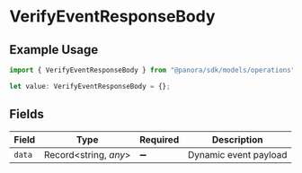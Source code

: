 # VerifyEventResponseBody

## Example Usage

```typescript
import { VerifyEventResponseBody } from "@panora/sdk/models/operations";

let value: VerifyEventResponseBody = {};
```

## Fields

| Field                 | Type                  | Required              | Description           |
| --------------------- | --------------------- | --------------------- | --------------------- |
| `data`                | Record<string, *any*> | :heavy_minus_sign:    | Dynamic event payload |